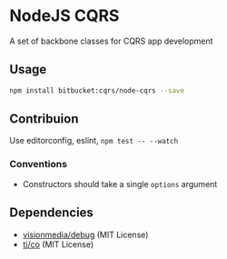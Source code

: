 NodeJS CQRS
===========

A set of backbone classes for CQRS app development

## Usage

```bash
npm install bitbucket:cqrs/node-cqrs --save
```

## Contribuion

Use editorconfig, eslint, `npm test -- --watch`


### Conventions

-	Constructors should take a single `options` argument


## Dependencies

-	[visionmedia/debug](https://github.com/visionmedia/debug) (MIT License)
-	[tj/co](https://github.com/tj/co) (MIT License)
